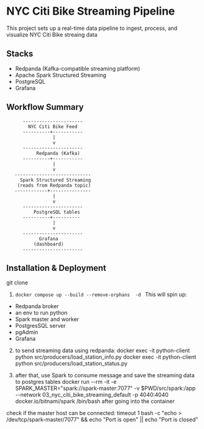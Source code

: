 # NYC Citi Bike Streaming Pipeline
This project sets up a real-time data pipeline to ingest, process, and visualize NYC Citi Bike streaing data

## Stacks

- Redpanda (Kafka-compatible streaming platform)
- Apache Spark Structured Streaming
- PostgreSQL
- Grafana

## Workflow Summary
          ----------------------
            NYC Citi Bike Feed 
          ----------+-----------
                     |
                     v
          ----------------------
               Redpanda (Kafka)
          ----------+-----------
                     |
                     v
       ----------------------------
         Spark Structured Streaming
        (reads from Redpanda topic)
       ------------+---------------
                     |
                     v
          ----------------------
              PostgreSQL tables     
          ----------+----------
                     |
                     v
          ----------------------
                Grafana       
              (dashboard)
          ----------------------

## Installation & Deployment
git clone 
1. `docker compose up --build --remove-orphans  -d `
This will spin up:
- Redpanda broker
- an env to run python
- Spark master and worker
- PostgresSQL server
- pgAdmin
- Grafana

2. to send streaming data using redpanda:
docker exec -it python-client python src/producers/load_station_info.py
docker exec -it python-client python src/producers/load_station_status.py

3. after that, use Spark to consume message and save the streaming data to postgres tables
docker run --rm -it  -e SPARK_MASTER="spark://spark-master:7077"  -v $PWD/src/spark:/app --network 03_nyc_citi_bike_streaming_default -p 4040:4040 docker.io/bitnami/spark /bin/bash
after going into the container

check if the master host can be connected: timeout 1 bash -c "echo > /dev/tcp/spark-master/7077" && echo "Port is open" || echo "Port is closed"